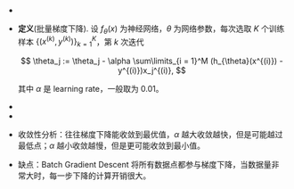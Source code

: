 -
- **定义**(批量梯度下降). 设 $f_{\theta}(x)$ 为神经网络，$\theta$ 为网络参数，每次选取 $K$ 个训练样本 $\{(x^{(k)}, y^{(k)})\}_{k = 1}^K$，第 $k$ 次迭代
  
  $$ \theta_j := \theta_j - \alpha \sum\limits_{i = 1}^M (h_{\theta}(x^{(i)}) - y^{(i)})x_j^{(i)}, $$

  其中 $\alpha$ 是 learning rate，一般取为 $0.01$。

-
-
- 收敛性分析：往往梯度下降能收敛到最优值，$\alpha$ 越大收敛越快，但是可能越过最低点；$\alpha$ 越小收敛越慢，但是更可能收敛到最小值。
- 缺点：Batch Gradient Descent 将所有数据点都参与梯度下降，当数据量非常大时，每一步下降的计算开销很大。
